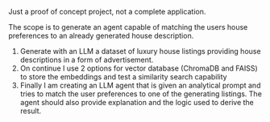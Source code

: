 Just a proof of concept project, not a complete application. 

The scope is to generate an agent capable of matching the users house preferences to an already generated house description.

1. Generate with an LLM a dataset of luxury house listings providing house descriptions in a form of advertisement.
2. On continue I use 2 options for vector database (ChromaDB and FAISS) to store the embeddings and test a similarity search capability
3. Finally I am creating an LLM agent that is given an analytical prompt and tries to match the user preferences to one of the generating listings. The agent should also provide explanation and the logic used to derive the result.
